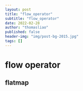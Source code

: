 ```yaml
---
layout: post
title: "flow_operator"
subtitle: "flow_operator"
date: 2022-02-28
author: "thomasliao"
published: false
header-img: "img/post-bg-2015.jpg"
tags: []
---
```


# flow operator

## flatmap
